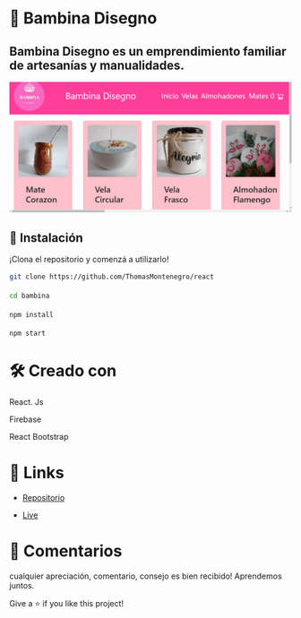 #  🧉 Bambina Disegno

## Bambina Disegno es un emprendimiento familiar de artesanías y manualidades.
![image](preview.gif)
## 📝 Instalación

¡Clona el repositorio y comenzá a utilizarlo!

```bash
git clone https://github.com/ThomasMontenegro/react

cd bambina

npm install

npm start
```

# 🛠️ Creado con

 React. Js

 Firebase

 React Bootstrap

# 📌 Links

- [Repositorio](https://github.com/ThomasMontenegro/react)


- [Live](https://bambina-disegno.web.app/)



# 🤝 Comentarios
cualquier apreciación, comentario, consejo es bien recibido! Aprendemos juntos.

Give a ⭐️ if you like this project!
